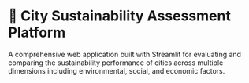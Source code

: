 # 🌿 City Sustainability Assessment Platform

A comprehensive web application built with Streamlit for evaluating and comparing the sustainability performance of cities across multiple dimensions including environmental, social, and economic factors.

